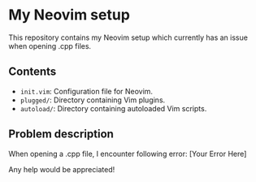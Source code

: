 # My Neovim setup

This repository contains my Neovim setup which currently has an issue when opening .cpp files.

## Contents

- `init.vim`: Configuration file for Neovim.
- `plugged/`: Directory containing Vim plugins.
- `autoload/`: Directory containing autoloaded Vim scripts.

## Problem description

When opening a .cpp file, I encounter following error: [Your Error Here]

Any help would be appreciated!


